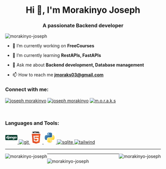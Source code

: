 <h1 align="center">Hi 👋, I'm Morakinyo Joseph</h1>
<h3 align="center">A passionate Backend developer</h3>


<p align="left"> <img src="https://komarev.com/ghpvc/?username=morakinyo-joseph&label=Profile%20views&color=0e75b6&style=flat" alt="morakinyo-joseph" /> </p>



- 🔭 I’m currently working on **FreeCourses**

- 🌱 I’m currently learning **RestAPIs, FastAPIs**

- 💬 Ask me about **Backend development, Database management**

- 📫 How to reach me **jmoraks03@gmail.com**

<h3 align="left">Connect with me:</h3>
<p align="left">
<a href="https://linkedin.com/in/joseph morakinyo" target="blank"><img align="center" src="https://raw.githubusercontent.com/rahuldkjain/github-profile-readme-generator/master/src/images/icons/Social/linked-in-alt.svg" alt="joseph morakinyo" height="30" width="40" /></a>
<a href="https://stackoverflow.com/users/joseph morakinyo" target="blank"><img align="center" src="https://raw.githubusercontent.com/rahuldkjain/github-profile-readme-generator/master/src/images/icons/Social/stack-overflow.svg" alt="joseph morakinyo" height="30" width="40" /></a>
<a href="https://instagram.com/m.o.r.a.k.s" target="blank"><img align="center" src="https://raw.githubusercontent.com/rahuldkjain/github-profile-readme-generator/master/src/images/icons/Social/instagram.svg" alt="m.o.r.a.k.s" height="30" width="40" /></a>
</p>

<br>

<h3 align="left">Languages and Tools:</h3>
<p align="left"> <a href="https://www.djangoproject.com/" target="_blank" rel="noreferrer"> <img src="https://raw.githubusercontent.com/devicons/devicon/master/icons/django/django-original.svg" alt="django" width="40" height="40"/> </a> <a href="https://git-scm.com/" target="_blank" rel="noreferrer"> <img src="https://www.vectorlogo.zone/logos/git-scm/git-scm-icon.svg" alt="git" width="40" height="40"/> </a> <a href="https://www.w3.org/html/" target="_blank" rel="noreferrer"> <img src="https://raw.githubusercontent.com/devicons/devicon/master/icons/html5/html5-original-wordmark.svg" alt="html5" width="40" height="40"/> </a> <a href="https://www.python.org" target="_blank" rel="noreferrer"> <img src="https://raw.githubusercontent.com/devicons/devicon/master/icons/python/python-original.svg" alt="python" width="40" height="40"/> </a> <a href="https://www.sqlite.org/" target="_blank" rel="noreferrer"> <img src="https://www.vectorlogo.zone/logos/sqlite/sqlite-icon.svg" alt="sqlite" width="40" height="40"/> </a> <a href="https://tailwindcss.com/" target="_blank" rel="noreferrer"> <img src="https://www.vectorlogo.zone/logos/tailwindcss/tailwindcss-icon.svg" alt="tailwind" width="40" height="40"/> </a> 
</p>

<hr>

<p><img align="left" src="https://github-readme-stats.vercel.app/api/top-langs?username=morakinyo-joseph&show_icons=true&locale=en&layout=compact" alt="morakinyo-joseph" /></p>


<p><img align="right" src="https://github-readme-stats.vercel.app/api?username=morakinyo-joseph&show_icons=true&locale=en" alt="morakinyo-joseph" /></p>

<hr>

<p><img align="center" src="https://github-readme-streak-stats.herokuapp.com/?user=morakinyo-joseph&" alt="morakinyo-joseph" /></p>
